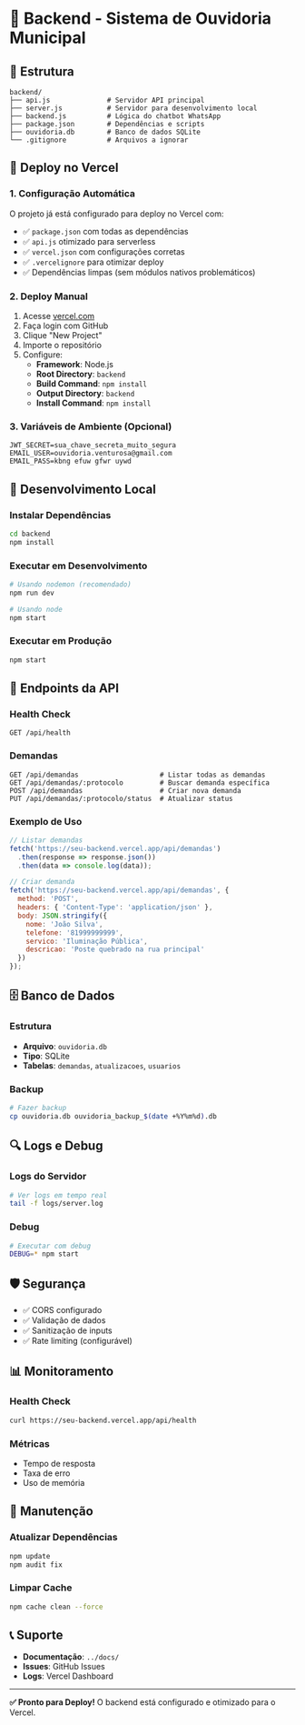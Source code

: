 # 🚀 Backend - Sistema de Ouvidoria Municipal

## 📁 Estrutura

```
backend/
├── api.js              # Servidor API principal
├── server.js           # Servidor para desenvolvimento local
├── backend.js          # Lógica do chatbot WhatsApp
├── package.json        # Dependências e scripts
├── ouvidoria.db        # Banco de dados SQLite
└── .gitignore          # Arquivos a ignorar
```

## 🚀 Deploy no Vercel

### 1. Configuração Automática
O projeto já está configurado para deploy no Vercel com:
- ✅ `package.json` com todas as dependências
- ✅ `api.js` otimizado para serverless
- ✅ `vercel.json` com configurações corretas
- ✅ `.vercelignore` para otimizar deploy
- ✅ Dependências limpas (sem módulos nativos problemáticos)

### 2. Deploy Manual
1. Acesse [vercel.com](https://vercel.com)
2. Faça login com GitHub
3. Clique "New Project"
4. Importe o repositório
5. Configure:
   - **Framework**: Node.js
   - **Root Directory**: `backend`
   - **Build Command**: `npm install`
   - **Output Directory**: `backend`
   - **Install Command**: `npm install`

### 3. Variáveis de Ambiente (Opcional)
```
JWT_SECRET=sua_chave_secreta_muito_segura
EMAIL_USER=ouvidoria.venturosa@gmail.com
EMAIL_PASS=kbng efuw gfwr uywd
```

## 🔧 Desenvolvimento Local

### Instalar Dependências
```bash
cd backend
npm install
```

### Executar em Desenvolvimento
```bash
# Usando nodemon (recomendado)
npm run dev

# Usando node
npm start
```

### Executar em Produção
```bash
npm start
```

## 📡 Endpoints da API

### Health Check
```
GET /api/health
```

### Demandas
```
GET /api/demandas                    # Listar todas as demandas
GET /api/demandas/:protocolo         # Buscar demanda específica
POST /api/demandas                   # Criar nova demanda
PUT /api/demandas/:protocolo/status  # Atualizar status
```

### Exemplo de Uso
```javascript
// Listar demandas
fetch('https://seu-backend.vercel.app/api/demandas')
  .then(response => response.json())
  .then(data => console.log(data));

// Criar demanda
fetch('https://seu-backend.vercel.app/api/demandas', {
  method: 'POST',
  headers: { 'Content-Type': 'application/json' },
  body: JSON.stringify({
    nome: 'João Silva',
    telefone: '81999999999',
    servico: 'Iluminação Pública',
    descricao: 'Poste quebrado na rua principal'
  })
});
```

## 🗄️ Banco de Dados

### Estrutura
- **Arquivo**: `ouvidoria.db`
- **Tipo**: SQLite
- **Tabelas**: `demandas`, `atualizacoes`, `usuarios`

### Backup
```bash
# Fazer backup
cp ouvidoria.db ouvidoria_backup_$(date +%Y%m%d).db
```

## 🔍 Logs e Debug

### Logs do Servidor
```bash
# Ver logs em tempo real
tail -f logs/server.log
```

### Debug
```bash
# Executar com debug
DEBUG=* npm start
```

## 🛡️ Segurança

- ✅ CORS configurado
- ✅ Validação de dados
- ✅ Sanitização de inputs
- ✅ Rate limiting (configurável)

## 📊 Monitoramento

### Health Check
```bash
curl https://seu-backend.vercel.app/api/health
```

### Métricas
- Tempo de resposta
- Taxa de erro
- Uso de memória

## 🔄 Manutenção

### Atualizar Dependências
```bash
npm update
npm audit fix
```

### Limpar Cache
```bash
npm cache clean --force
```

## 📞 Suporte

- **Documentação**: `../docs/`
- **Issues**: GitHub Issues
- **Logs**: Vercel Dashboard

---

**✅ Pronto para Deploy!** O backend está configurado e otimizado para o Vercel. 